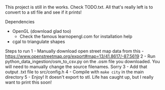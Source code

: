 This project is still in the works. Check TODO.txt. All that's really left is to convert to a stl file and see if it prints!


Dependencies
- OpenGL (download glad too)
    - Check the famous learnopengl.com for installation help
- cgal to triangulate shapes


Steps to run
1 - Manually download open street map data from this - https://www.openstreetmap.org/export#map=13/41.8617/-87.5619
2 - Run python_data_ingestion/osm_to_csv.py on the .osm file you downloaded. You will need to manually change the source filenames. Sorry
3 - Add that output .txt file to src/config.h
4 - Compile with `make city` in the main directory
5 - Enjoy! It doesn't export to stl. Life has caught up, but I really want to print this soon!








